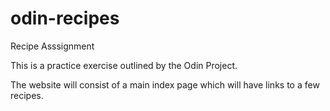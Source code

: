 # odin-recipes
Recipe Asssignment

This is a practice exercise outlined by the Odin Project. 

The website will consist of a main index page which will have links to a few recipes.


